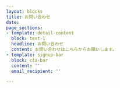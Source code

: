 ```yaml
---
layout: blocks
title: お問い合わせ
date: 
page_sections:
- template: detail-content
  block: text-1
  headline: お問い合わせ
  content: お問い合わせはこちらからお願いします。
- template: signup-bar
  block: cta-bar
  content: ''
  email_recipient: ''

---
```

